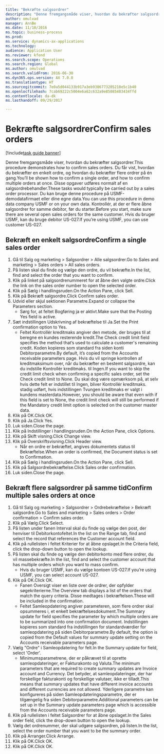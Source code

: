 ```yaml
--- 
title: "Bekræfte salgsordrer"
description: "Denne fremgangsmåde viser, hvordan du bekræfter salgsordrer."
author: omulvad
manager: AnnBe
ms.date: 11/10/2016
ms.topic: business-process
ms.prod: 
ms.service: dynamics-ax-applications
ms.technology: 
audience: Application User
ms.reviewer: kfend
ms.search.scope: Operations
ms.search.region: Global
ms.author: omulvad
ms.search.validFrom: 2016-06-30
ms.dyn365.ops.version: AX 7.0.0
ms.translationtype: HT
ms.sourcegitcommit: 7e0a5d044133b917a3eb9386773205218e5c1b40
ms.openlocfilehash: 7cab69222c5004e6a62c632a9e85085403434ffd
ms.contentlocale: da-dk
ms.lasthandoff: 09/29/2017

---
```

# <a name="confirm-sales-orders"></a><span data-ttu-id="747cc-103">Bekræfte salgsordrer</span><span class="sxs-lookup"><span data-stu-id="747cc-103">Confirm sales orders</span></span>

[!include[task guide banner](../../includes/task-guide-banner.md)]

<span data-ttu-id="747cc-104">Denne fremgangsmåde viser, hvordan du bekræfter salgsordrer.</span><span class="sxs-lookup"><span data-stu-id="747cc-104">This procedure demonstrates how to confirm sales orders.</span></span> <span data-ttu-id="747cc-105">Du får vist, hvordan du bekræfter en enkelt ordre, og hvordan du bekræfter flere ordrer på én gang.</span><span class="sxs-lookup"><span data-stu-id="747cc-105">You’ll be shown how to confirm a single order, and how to confirm multiple orders at once.</span></span> <span data-ttu-id="747cc-106">Disse opgaver udføres normalt af en salgsordrebehandler.</span><span class="sxs-lookup"><span data-stu-id="747cc-106">These tasks would typically be carried out by a sales order processor.</span></span> <span data-ttu-id="747cc-107">Du kan bruge denne procedure på USMF-demodatafirmaet eller dine egne data.</span><span class="sxs-lookup"><span data-stu-id="747cc-107">You can use this procedure in demo data company USMF or on your own data.</span></span> <span data-ttu-id="747cc-108">Kontrollér, at der er flere åbne salgsordrer for samme debitor, før du starter.</span><span class="sxs-lookup"><span data-stu-id="747cc-108">Before you start, make sure there are several open sales orders for the same customer.</span></span> <span data-ttu-id="747cc-109">Hvis du bruger USMF, kan du bruge debitor US-027.</span><span class="sxs-lookup"><span data-stu-id="747cc-109">If you’re using USMF, you can use customer US-027.</span></span>


## <a name="confirm-a-single-sales-order"></a><span data-ttu-id="747cc-110">Bekræft en enkelt salgsordre</span><span class="sxs-lookup"><span data-stu-id="747cc-110">Confirm a single sales order</span></span>
1. <span data-ttu-id="747cc-111">Gå til Salg og marketing > Salgsordrer > Alle salgsordrer.</span><span class="sxs-lookup"><span data-stu-id="747cc-111">Go to Sales and marketing > Sales orders > All sales orders.</span></span>
2. <span data-ttu-id="747cc-112">På listen skal du finde og vælge den ordre, du vil bekræfte.</span><span class="sxs-lookup"><span data-stu-id="747cc-112">In the list, find and select the order that you want to confirm.</span></span>
3. <span data-ttu-id="747cc-113">Klik på linket på salgsordrenummeret for at åbne den valgte ordre.</span><span class="sxs-lookup"><span data-stu-id="747cc-113">Click the link on the sales order number to open the selected order.</span></span>
4. <span data-ttu-id="747cc-114">Klik på Sælg i handlingsruden.</span><span class="sxs-lookup"><span data-stu-id="747cc-114">On the Action Pane, click Sell.</span></span>
5. <span data-ttu-id="747cc-115">Klik på Bekræft salgsordre.</span><span class="sxs-lookup"><span data-stu-id="747cc-115">Click Confirm sales order.</span></span>
6. <span data-ttu-id="747cc-116">Udvid eller skjul sektionen Parametre.</span><span class="sxs-lookup"><span data-stu-id="747cc-116">Expand or collapse the Parameters section.</span></span>
    * <span data-ttu-id="747cc-117">Sørg for, at feltet Bogføring ja er aktivt.</span><span class="sxs-lookup"><span data-stu-id="747cc-117">Make sure that the Posting Yes field is active.</span></span>  
7. <span data-ttu-id="747cc-118">Sæt indstillingen Udskrivning af bekræftelse til Ja.</span><span class="sxs-lookup"><span data-stu-id="747cc-118">Set the Print confirmation option to Yes.</span></span>
    * <span data-ttu-id="747cc-119">Feltet Kontrollér kreditmaks angiver den metode, der bruges til at beregne en kundes resterende kredit.</span><span class="sxs-lookup"><span data-stu-id="747cc-119">The Check credit limit field specifies the method that’s used to calculate a customer's remaining credit.</span></span> <span data-ttu-id="747cc-120">Koden kopieres som standard fra siden konti Debitorparametre.</span><span class="sxs-lookup"><span data-stu-id="747cc-120">By default, it’s copied from the Accounts receivable parameters page.</span></span> <span data-ttu-id="747cc-121">Hvis du vil springe kontrollen af kreditmaksimum over, når du bekræfter en bestemt salgsordre, kan du indstille Kontrollér kreditmaks. til Ingen.</span><span class="sxs-lookup"><span data-stu-id="747cc-121">If you want to skip the credit limit check when confirming a specific sales order, set the Check credit limit to None.</span></span> <span data-ttu-id="747cc-122">Du skal dog være opmærksom på, at selv hvis dette felt er indstillet til Ingen, bliver Kontrollér kreditmaks. stadig udført, hvis indstillingen Tvungen kreditmaks er valgt i kundens masterdata.</span><span class="sxs-lookup"><span data-stu-id="747cc-122">However, you should be aware that even with if this field is set to None, the credit limit check will still be performed if the Mandatory credit limit option is selected on the customer master data.</span></span>  
8. <span data-ttu-id="747cc-123">Klik på OK.</span><span class="sxs-lookup"><span data-stu-id="747cc-123">Click OK.</span></span>
9. <span data-ttu-id="747cc-124">Klik på Ja.</span><span class="sxs-lookup"><span data-stu-id="747cc-124">Click Yes.</span></span>
10. <span data-ttu-id="747cc-125">Luk siden.</span><span class="sxs-lookup"><span data-stu-id="747cc-125">Close the page.</span></span>
11. <span data-ttu-id="747cc-126">Klik på Indstillinger i handlingsruden.</span><span class="sxs-lookup"><span data-stu-id="747cc-126">On the Action Pane, click Options.</span></span>
12. <span data-ttu-id="747cc-127">Klik på Skift visning.</span><span class="sxs-lookup"><span data-stu-id="747cc-127">Click Change view.</span></span>
13. <span data-ttu-id="747cc-128">Klik på Overskriftsvisning.</span><span class="sxs-lookup"><span data-stu-id="747cc-128">Click Header view.</span></span>
    * <span data-ttu-id="747cc-129">Når en ordre er bekræftet, angives dokumentets status til Bekræftelse.</span><span class="sxs-lookup"><span data-stu-id="747cc-129">When an order is confirmed, the Document status is set to Confirmation.</span></span>  
14. <span data-ttu-id="747cc-130">Klik på Sælg i handlingsruden.</span><span class="sxs-lookup"><span data-stu-id="747cc-130">On the Action Pane, click Sell.</span></span>
15. <span data-ttu-id="747cc-131">Klik på Salgsordrebekræftelse.</span><span class="sxs-lookup"><span data-stu-id="747cc-131">Click Sales order confirmation.</span></span>
16. <span data-ttu-id="747cc-132">Luk siden.</span><span class="sxs-lookup"><span data-stu-id="747cc-132">Close the page.</span></span>

## <a name="confirm-multiple-sales-orders-at-once"></a><span data-ttu-id="747cc-133">Bekræft flere salgsordrer på samme tid</span><span class="sxs-lookup"><span data-stu-id="747cc-133">Confirm multiple sales orders at once</span></span>
1. <span data-ttu-id="747cc-134">Gå til Salg og marketing > Salgsordrer > Ordrebekræftelse > Bekræft salgsordre.</span><span class="sxs-lookup"><span data-stu-id="747cc-134">Go to Sales and marketing > Sales orders > Order confirmation > Confirm sales order.</span></span>
2. <span data-ttu-id="747cc-135">Klik på Vælg.</span><span class="sxs-lookup"><span data-stu-id="747cc-135">Click Select.</span></span>
3. <span data-ttu-id="747cc-136">På listen under fanen Interval skal du finde og vælge den post, der henviser til Debitorkontofeltet.</span><span class="sxs-lookup"><span data-stu-id="747cc-136">In the list on the Range tab, find and select the record that references the Customer account field.</span></span>
4. <span data-ttu-id="747cc-137">Klik på rullelisten i feltet Kriterier for at åbne opslaget.</span><span class="sxs-lookup"><span data-stu-id="747cc-137">In the Criteria field, click the drop-down button to open the lookup.</span></span>
5. <span data-ttu-id="747cc-138">På listen skal du finde og vælge den debitorkonto med flere ordrer, du vil massebekræfte.</span><span class="sxs-lookup"><span data-stu-id="747cc-138">In the list, find and select the customer account that has multiple orders which you want to mass confirm.</span></span>
    * <span data-ttu-id="747cc-139">Hvis du bruger USMF, kan du vælge kontoen US-027.</span><span class="sxs-lookup"><span data-stu-id="747cc-139">If you’re using USMF, you can select account US-027.</span></span>  
6. <span data-ttu-id="747cc-140">Klik på OK.</span><span class="sxs-lookup"><span data-stu-id="747cc-140">Click OK.</span></span>
    * <span data-ttu-id="747cc-141">Fanen Oversigt viser en liste over de ordrer, der opfylder søgekriterierne.</span><span class="sxs-lookup"><span data-stu-id="747cc-141">The Overview tab displays a list of the orders that match the query criteria.</span></span> <span data-ttu-id="747cc-142">Disse medtages i bekræftelsen.</span><span class="sxs-lookup"><span data-stu-id="747cc-142">These will be included in the confirmation.</span></span>  
    * <span data-ttu-id="747cc-143">Feltet Samleopdatering angiver parameteren, som flere ordrer skal opsummeres i, et enkelt bekræftelsesdokument.</span><span class="sxs-lookup"><span data-stu-id="747cc-143">The Summary update for field specifies the parameter by which multiple orders are to be summarized into one confirmation document.</span></span> <span data-ttu-id="747cc-144">Indstillingen kopieres som standard fra indstillingen for standardværdier for samleopdatering på siden Debitorparametre.</span><span class="sxs-lookup"><span data-stu-id="747cc-144">By default, the option is copied from the Default values for summary update setting on the Accounts receivable parameters page.</span></span>  
7. <span data-ttu-id="747cc-145">Vælg "Ordre" i Samleopdatering for felt.</span><span class="sxs-lookup"><span data-stu-id="747cc-145">In the Summary update for field, select 'Order'.</span></span>
    * <span data-ttu-id="747cc-146">Minimumsparametrene, der er påkrævet til at oprette samleopdateringer, er Fakturakonto og Valuta.</span><span class="sxs-lookup"><span data-stu-id="747cc-146">The minimum parameters that are required to create summary updates are Invoice account and Currency.</span></span> <span data-ttu-id="747cc-147">Det betyder, at samleopdateringer, der har forskellige fakturakonti og forskellige valutaer, ikke er tilladt.</span><span class="sxs-lookup"><span data-stu-id="747cc-147">This means that summary updates that have different invoice accounts and different currencies are not allowed.</span></span> <span data-ttu-id="747cc-148">Yderligere parametre kan konfigureres på siden Samleopdateringsparametre, der er tilgængelig fra siden Debitorparametre.</span><span class="sxs-lookup"><span data-stu-id="747cc-148">Additional parameters can be set up in the Summary update parameters page which is accessible from the Accounts receivable parameters page.</span></span>  
8. <span data-ttu-id="747cc-149">Klik på rullelisten i feltet Salgsordrer for at åbne opslaget.</span><span class="sxs-lookup"><span data-stu-id="747cc-149">In the Sales order field, click the drop-down button to open the lookup.</span></span>
9. <span data-ttu-id="747cc-150">Vælg det ordrenummer, der skal udgøre salgsordren, på listen.</span><span class="sxs-lookup"><span data-stu-id="747cc-150">In the list, select the order number that you want to be the summary order.</span></span>
10. <span data-ttu-id="747cc-151">Klik på Arranger.</span><span class="sxs-lookup"><span data-stu-id="747cc-151">Click Arrange.</span></span>
11. <span data-ttu-id="747cc-152">Klik på OK.</span><span class="sxs-lookup"><span data-stu-id="747cc-152">Click OK.</span></span>
12. <span data-ttu-id="747cc-153">Klik på OK.</span><span class="sxs-lookup"><span data-stu-id="747cc-153">Click OK.</span></span>


